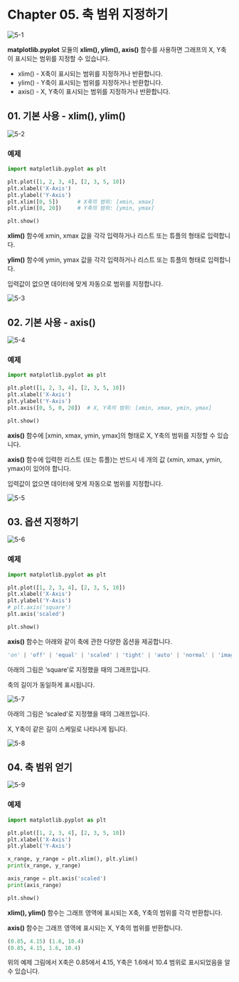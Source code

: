 # Chapter 05. 축 범위 지정하기

![5-1](image/5/5-1.png)

**matplotlib.pyplot** 모듈의 **xlim(), ylim(), axis()** 함수를 사용하면 그래프의 X, Y축이 표시되는 범위를 지정할 수 있습니다.

- xlim() - X축이 표시되는 범위를 지정하거나 반환합니다.
- ylim() - Y축이 표시되는 범위를 지정하거나 반환합니다.
- axis() - X, Y축이 표시되는 범위를 지정하거나 반환합니다.



## 01. 기본 사용 - xlim(), ylim()

![5-2](image/5/5-2.png)

### 예제

```python
import matplotlib.pyplot as plt

plt.plot([1, 2, 3, 4], [2, 3, 5, 10])
plt.xlabel('X-Axis')
plt.ylabel('Y-Axis')
plt.xlim([0, 5])      # X축의 범위: [xmin, xmax]
plt.ylim([0, 20])     # Y축의 범위: [ymin, ymax]

plt.show()
```

**xlim()** 함수에 xmin, xmax 값을 각각 입력하거나 리스트 또는 튜플의 형태로 입력합니다.

**ylim()** 함수에 ymin, ymax 값을 각각 입력하거나 리스트 또는 튜플의 형태로 입력합니다.

입력값이 없으면 데이터에 맞게 자동으로 범위를 지정합니다.

![5-3](image/5/5-3.png)



## 02. 기본 사용 - axis()

![5-4](image/5/5-4.png)

### 예제

```python
import matplotlib.pyplot as plt

plt.plot([1, 2, 3, 4], [2, 3, 5, 10])
plt.xlabel('X-Axis')
plt.ylabel('Y-Axis')
plt.axis([0, 5, 0, 20])  # X, Y축의 범위: [xmin, xmax, ymin, ymax]

plt.show()
```

**axis()** 함수에 [xmin, xmax, ymin, ymax]의 형태로 X, Y축의 범위를 지정할 수 있습니다.

**axis()** 함수에 입력한 리스트 (또는 튜플)는 반드시 네 개의 값 (xmin, xmax, ymin, ymax)이 있어야 합니다.

입력값이 없으면 데이터에 맞게 자동으로 범위를 지정합니다.

![5-5](image/5/5-5.png)



## 03. 옵션 지정하기

![5-6](image/5/5-6.png)

### 예제

```python
import matplotlib.pyplot as plt

plt.plot([1, 2, 3, 4], [2, 3, 5, 10])
plt.xlabel('X-Axis')
plt.ylabel('Y-Axis')
# plt.axis('square')
plt.axis('scaled')

plt.show()
```

**axis()** 함수는 아래와 같이 축에 관한 다양한 옵션을 제공합니다.

```python
'on' | 'off' | 'equal' | 'scaled' | 'tight' | 'auto' | 'normal' | 'image' | 'square'
```

아래의 그림은 ‘square’로 지정했을 때의 그래프입니다.

축의 길이가 동일하게 표시됩니다.

![5-7](image/5/5-7.png)

아래의 그림은 ‘scaled’로 지정했을 때의 그래프입니다.

X, Y축이 같은 길이 스케일로 나타나게 됩니다.

![5-8](image/5/5-8.png)



## 04. 축 범위 얻기

![5-9](image/5/5-9.png)

### 예제

```python
import matplotlib.pyplot as plt

plt.plot([1, 2, 3, 4], [2, 3, 5, 10])
plt.xlabel('X-Axis')
plt.ylabel('Y-Axis')

x_range, y_range = plt.xlim(), plt.ylim()
print(x_range, y_range)

axis_range = plt.axis('scaled')
print(axis_range)

plt.show()
```

**xlim(), ylim()** 함수는 그래프 영역에 표시되는 X축, Y축의 범위를 각각 반환합니다.

**axis()** 함수는 그래프 영역에 표시되는 X, Y축의 범위를 반환합니다.

```python
(0.85, 4.15) (1.6, 10.4)
(0.85, 4.15, 1.6, 10.4)
```

위의 예제 그림에서 X축은 0.85에서 4.15, Y축은 1.6에서 10.4 범위로 표시되었음을 알 수 있습니다.  